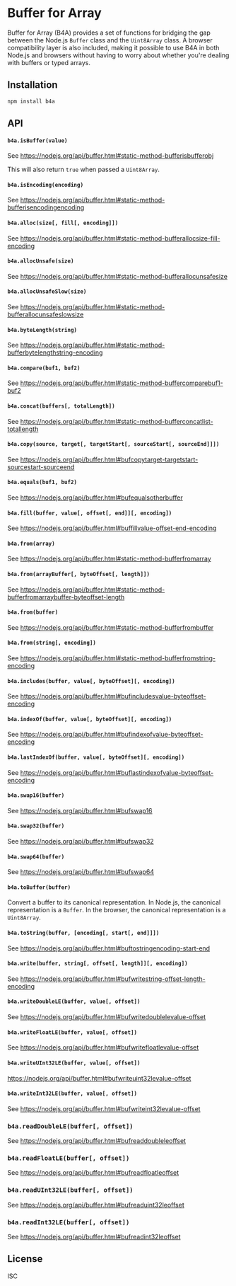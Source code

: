 # Buffer for Array

Buffer for Array (B4A) provides a set of functions for bridging the gap between the Node.js `Buffer` class and the `Uint8Array` class. A browser compatibility layer is also included, making it possible to use B4A in both Node.js and browsers without having to worry about whether you're dealing with buffers or typed arrays.

## Installation

```sh
npm install b4a
```

## API

#### `b4a.isBuffer(value)`

See https://nodejs.org/api/buffer.html#static-method-bufferisbufferobj

This will also return `true` when passed a `Uint8Array`.

#### `b4a.isEncoding(encoding)`

See https://nodejs.org/api/buffer.html#static-method-bufferisencodingencoding

#### `b4a.alloc(size[, fill[, encoding]])`

See https://nodejs.org/api/buffer.html#static-method-bufferallocsize-fill-encoding

#### `b4a.allocUnsafe(size)`

See https://nodejs.org/api/buffer.html#static-method-bufferallocunsafesize

#### `b4a.allocUnsafeSlow(size)`

See https://nodejs.org/api/buffer.html#static-method-bufferallocunsafeslowsize

#### `b4a.byteLength(string)`

See https://nodejs.org/api/buffer.html#static-method-bufferbytelengthstring-encoding

#### `b4a.compare(buf1, buf2)`

See https://nodejs.org/api/buffer.html#static-method-buffercomparebuf1-buf2

#### `b4a.concat(buffers[, totalLength])`

See https://nodejs.org/api/buffer.html#static-method-bufferconcatlist-totallength

#### `b4a.copy(source, target[, targetStart[, sourceStart[, sourceEnd]]])`

See https://nodejs.org/api/buffer.html#bufcopytarget-targetstart-sourcestart-sourceend

#### `b4a.equals(buf1, buf2)`

See https://nodejs.org/api/buffer.html#bufequalsotherbuffer

#### `b4a.fill(buffer, value[, offset[, end]][, encoding])`

See https://nodejs.org/api/buffer.html#buffillvalue-offset-end-encoding

#### `b4a.from(array)`

See https://nodejs.org/api/buffer.html#static-method-bufferfromarray

#### `b4a.from(arrayBuffer[, byteOffset[, length]])`

See https://nodejs.org/api/buffer.html#static-method-bufferfromarraybuffer-byteoffset-length

#### `b4a.from(buffer)`

See https://nodejs.org/api/buffer.html#static-method-bufferfrombuffer

#### `b4a.from(string[, encoding])`

See https://nodejs.org/api/buffer.html#static-method-bufferfromstring-encoding

#### `b4a.includes(buffer, value[, byteOffset][, encoding])`

See https://nodejs.org/api/buffer.html#bufincludesvalue-byteoffset-encoding

#### `b4a.indexOf(buffer, value[, byteOffset][, encoding])`

See https://nodejs.org/api/buffer.html#bufindexofvalue-byteoffset-encoding

#### `b4a.lastIndexOf(buffer, value[, byteOffset][, encoding])`

See https://nodejs.org/api/buffer.html#buflastindexofvalue-byteoffset-encoding

#### `b4a.swap16(buffer)`

See https://nodejs.org/api/buffer.html#bufswap16

#### `b4a.swap32(buffer)`

See https://nodejs.org/api/buffer.html#bufswap32

#### `b4a.swap64(buffer)`

See https://nodejs.org/api/buffer.html#bufswap64

#### `b4a.toBuffer(buffer)`

Convert a buffer to its canonical representation. In Node.js, the canonical representation is a `Buffer`. In the browser, the canonical representation is a `Uint8Array`.

#### `b4a.toString(buffer, [encoding[, start[, end]]])`

See https://nodejs.org/api/buffer.html#buftostringencoding-start-end

#### `b4a.write(buffer, string[, offset[, length]][, encoding])`

See https://nodejs.org/api/buffer.html#bufwritestring-offset-length-encoding

#### `b4a.writeDoubleLE(buffer, value[, offset])`

See https://nodejs.org/api/buffer.html#bufwritedoublelevalue-offset

#### `b4a.writeFloatLE(buffer, value[, offset])`

See https://nodejs.org/api/buffer.html#bufwritefloatlevalue-offset

#### `b4a.writeUInt32LE(buffer, value[, offset])`

https://nodejs.org/api/buffer.html#bufwriteuint32levalue-offset

#### `b4a.writeInt32LE(buffer, value[, offset])`

See https://nodejs.org/api/buffer.html#bufwriteint32levalue-offset

### `b4a.readDoubleLE(buffer[, offset])`

See https://nodejs.org/api/buffer.html#bufreaddoubleleoffset

### `b4a.readFloatLE(buffer[, offset])`

See https://nodejs.org/api/buffer.html#bufreadfloatleoffset

### `b4a.readUInt32LE(buffer[, offset])`

See https://nodejs.org/api/buffer.html#bufreaduint32leoffset

### `b4a.readInt32LE(buffer[, offset])`

See https://nodejs.org/api/buffer.html#bufreadint32leoffset

## License

ISC
